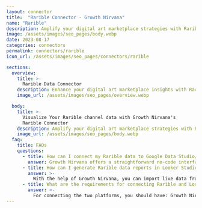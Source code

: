 ```yaml
---
layout: connector
title:  "Rarible Connector - Growth Nirvana"
name: "Rarible"
description: Amplify your digital art marketplace strategies with Rarible insights integrated into Looker Studio.
image: /assets/images/seo_pages/body.webp
date: 2023-08-17
categories: connectors
permalink: connectors/rarible
icon_url: /assets/images/seo_pages/connectors/rarible

sections:
  overview:
    title: >-
      Rarible Data Connector
    description: Enhance your digital art marketplace insights with Rarible integration. Seamlessly merge marketplace data from Rarible with Looker Studio's analytical capabilities, unlocking insights that shape creative strategies, user engagement, and operational excellence.
    image_url: /assets/images/seo_pages/overview.webp

  body:
    title: >-
      Visualize Your Rarible channel data with Growth Nirvana's
      Rarible Connector
    description: Amplify your digital art marketplace strategies with Rarible insights integrated into Looker Studio.
    image_url: /assets/images/seo_pages/body.webp
  faq:
    title: FAQs
    questions:
      - title: How can I connect my Rarible data to Google Data Studio/Looker Studio?
        answer: Growth Nirvana offers a straightforward no-code interface to connect to Rarible data sources.
      - title: How can I generate Rarible data reports in Looker Studio?
        answer: >-
          With the help of Growth Nirvana, you can import live data from Rarible into Looker Studio. These data can be viewed in charts, tables, and dashboards to generate branded reports that can be shared instantly.
      - title: What are the requirements for connecting Rarible and Looker Studio?
        answer: >-
          For connecting the two platforms, you should have: Growth Nirvana Account and Rarible Ads Account
---
```

